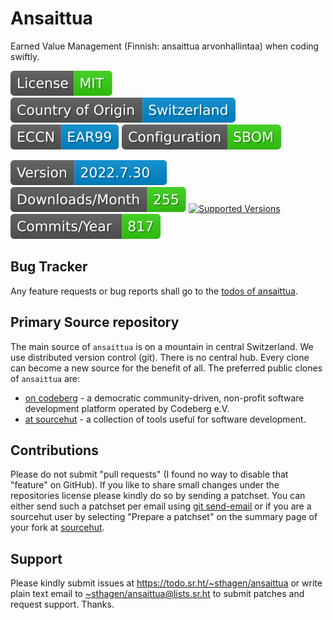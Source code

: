 # Ansaittua

Earned Value Management (Finnish: ansaittua arvonhallintaa) when coding swiftly.

[![license](badges/license-spdx-mit.svg)](https://git.sr.ht/~sthagen/ansaittua/tree/default/item/LICENSE)
[![Country of Origin](badges/country-of-origin-name-switzerland-neutral.svg)](https://git.sr.ht/~sthagen/ansaittua/tree/default/item/COUNTRY-OF-ORIGIN)
[![Export Classification Control Number (ECCN)](badges/export-control-classification-number_eccn-ear99-neutral.svg)](https://git.sr.ht/~sthagen/ansaittua/tree/default/item/EXPORT-CONTROL-CLASSIFICATION-NUMBER)
[![Configuration](badges/configuration-sbom.svg)](third-party/index.html)

[![Version](badges/latest-release.svg)](https://pypi.python.org/pypi/ansaittua/)
[![Downloads](badges/downloads-per-month.svg)](https://pepy.tech/project/ansaittua)
[![Supported Versions](https://img.shields.io/pypi/pyversions/ansaittua.svg?style=flat)](https://pypi.python.org/pypi/ansaittua/)
[![Maintenance Status](badges/commits-per-year.svg)](https://git.sr.ht/~sthagen/ansaittua/log)

## Bug Tracker

Any feature requests or bug reports shall go to the [todos of ansaittua](https://todo.sr.ht/~sthagen/ansaittua).

## Primary Source repository

The main source of `ansaittua` is on a mountain in central Switzerland.
We use distributed version control (git).
There is no central hub.
Every clone can become a new source for the benefit of all.
The preferred public clones of `ansaittua` are:

* [on codeberg](https://codeberg.org/sthagen/ansaittua) - a democratic community-driven, non-profit software development platform operated by Codeberg e.V.
* [at sourcehut](https://git.sr.ht/~sthagen/ansaittua) - a collection of tools useful for software development.

## Contributions

Please do not submit "pull requests" (I found no way to disable that "feature" on GitHub).
If you like to share small changes under the repositories license please kindly do so by sending a patchset.
You can either send such a patchset per email using [git send-email](https://git-send-email.io) or 
if you are a sourcehut user by selecting "Prepare a patchset" on the summary page of your fork at [sourcehut](https://git.sr.ht/).

## Support

Please kindly submit issues at <https://todo.sr.ht/~sthagen/ansaittua> or write plain text email to <~sthagen/ansaittua@lists.sr.ht> to submit patches and request support. Thanks.
